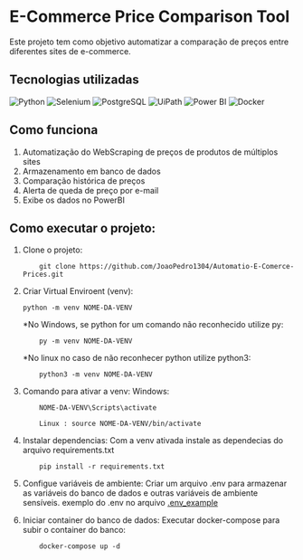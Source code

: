 # E-Commerce Price Comparison Tool

Este projeto tem como objetivo automatizar a comparação de preços entre diferentes sites de e-commerce.

## Tecnologias utilizadas

![Python](https://img.shields.io/badge/Python-3776AB?style=for-the-badge&logo=python&logoColor=white)
![Selenium](https://img.shields.io/badge/Selenium-43B02A?style=for-the-badge&logo=selenium&logoColor=white)
![PostgreSQL](https://img.shields.io/badge/PostgreSQL-336791?style=for-the-badge&logo=postgresql&logoColor=white)
![UiPath](https://img.shields.io/badge/UiPath-FF6C37?style=for-the-badge&logo=uipath&logoColor=white)
![Power BI](https://img.shields.io/badge/PowerBI-F2C811?style=for-the-badge&logo=powerbi&logoColor=black)
![Docker](https://img.shields.io/badge/Docker-2496ED?style=for-the-badge&logo=docker&logoColor=white)


## Como funciona

1. Automatização do WebScraping de preços de produtos de múltiplos sites
2. Armazenamento em banco de dados
3. Comparação histórica de preços
4. Alerta de queda de preço por e-mail
5. Exibe os dados no PowerBI

## Como executar o projeto:
    
1. Clone o projeto:
    ```Shel
        git clone https://github.com/JoaoPedro1304/Automatio-E-Comerce-Prices.git
    ```

2. Criar Virtual Enviroent (venv):
    ```Shell
    python -m venv NOME-DA-VENV
    ```
    *No Windows, se python for um comando não reconhecido utilize py:
    ```Shell
        py -m venv NOME-DA-VENV
    ```
    *No linux no caso de não reconhecer python utilize python3: 
    ```Shell
        python3 -m venv NOME-DA-VENV
    ```
3. Comando para ativar a venv:
    Windows:
    ```Shell
        NOME-DA-VENV\Scripts\activate
    ``` 
    ```Shell
        Linux : source NOME-DA-VENV/bin/activate
    ```

4. Instalar dependencias:
    Com a venv ativada instale as dependecias do arquivo requirements.txt
    ```Shell
        pip install -r requirements.txt
    ```

5. Configue variáveis de ambiente:
    Criar um arquivo .env para armazenar as variáveis do banco de dados e outras variáveis de ambiente sensíveis.
    exemplo do .env no arquivo [.env_example](./env_example.txt)

6. Iniciar container do banco de dados:
    Executar docker-compose para subir o container do banco:
    ```Shel
        docker-compose up -d
    ```

